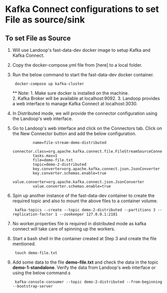 # Kafka Connect configurations to set File as source/sink

## To set File as Source
1. Will use Landoop's fast-data-dev docker image to setup Kafka and Kafka Connect.
2. Copy the docker-compose.yml file from [here] to a local folder.
3. Run the below command to start the fast-data-dev docker container.

        docker-compose up kafka-cluster
   
   ** Note:  1. Make sure docker is installed on the machine.                                                   
             2. Kafka Broker will be available at localhost:9092.
             3. Landoop provides a web interface to manage Kafka Connect at localhost:3030.

4. In Distributed mode, we will provide the connector configuration using the Landoop's web interface.
5. Go to Landoop's web interface and click on the Connectors tab. Click on the New Connector button and add the below configuration.

                name=file-stream-demo-distributed
                connector.class=org.apache.kafka.connect.file.FileStreamSourceConnector
                tasks.max=1
                file=demo-file.txt
                topic=demo-2-distributed
                key.converter=org.apache.kafka.connect.json.JsonConverter
                key.converter.schemas.enable=true
                value.converter=org.apache.kafka.connect.json.JsonConverter
                value.converter.schemas.enable=true

6. Spin up another instance of the fast-data-dev container to create the required topic and also to mount the above files to a container volume.

        kafka-topics --create --topic demo-2-distributed --partitions 3 --replication-factor 1 --zookeeper 127.0.0.1:2181

7. No worker.properties file is required in distributed mode as kafka connect will take care of spinning up the workers.
8. Start a bash shell in the container created at Step 3 and create the file mentioned.

        touch demo-file.txt
9. Add some data to the file **demo-file.txt** and check the data in the topic **demo-1-standalone**. Verify the data from Landoop's web interface or using the below command.s

        kafka-console-consumer --topic demo-2-distributed --from-beginning --bootstrap-server


       
             

        
